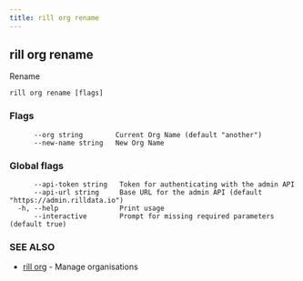 ```yaml
---
title: rill org rename
---
```

## rill org rename

Rename

```
rill org rename [flags]
```

### Flags

```
      --org string        Current Org Name (default "another")
      --new-name string   New Org Name
```

### Global flags

```
      --api-token string   Token for authenticating with the admin API
      --api-url string     Base URL for the admin API (default "https://admin.rilldata.io")
  -h, --help               Print usage
      --interactive        Prompt for missing required parameters (default true)
```

### SEE ALSO

* [rill org](org.md)	 - Manage organisations

